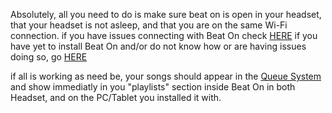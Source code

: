 Absolutely, all you need to do is make sure beat on is open in your headset, that your headset is not asleep, and that you are on the same Wi-Fi connection.
if you have issues connecting with Beat On check [HERE](https://github.com/the-expanse/SideQuest/wiki/Your-PC-and-quest-should-be-on-the-same-network) if you have yet to install Beat On and/or do not know how or are having issues doing so, go [HERE](https://github.com/the-expanse/SideQuest/wiki/Beat-On,-What-is-that%3F)

if all is working as need be, your songs should appear in the [Queue System](https://github.com/the-expanse/SideQuest/wiki/The-Queue-System) and show immediatly in you "playlists" section inside Beat On in both Headset, and on the PC/Tablet you installed it with.